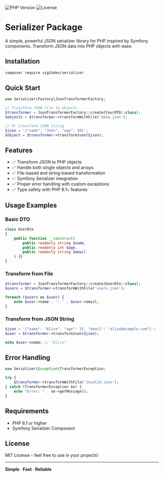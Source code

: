 ![PHP Version](https://img.shields.io/badge/PHP-8.1%2B-blue)
![License](https://img.shields.io/badge/License-MIT-green)

# Serializer Package

A simple, powerful JSON serializer library for PHP inspired by Symfony components. Transform JSON data into PHP objects with ease.

## Installation

```bash
composer require vigihdev/serializer
```

## Quick Start

```php
use Serializer\Factory\JsonTransformerFactory;

// Transform JSON file to objects
$transformer = JsonTransformerFactory::create(YourDTO::class);
$objects = $transformer->transformWithFile('data.json');

// Or transform JSON string
$json = '{"name": "John", "age": 30}';
$object = $transformer->transformJson($json);
```

## Features

- ✅ Transform JSON to PHP objects
- ✅ Handle both single objects and arrays
- ✅ File-based and string-based transformation
- ✅ Symfony Serializer integration
- ✅ Proper error handling with custom exceptions
- ✅ Type safety with PHP 8.1+ features

## Usage Examples

### Basic DTO

```php
class UserDto
{
    public function __construct(
        public readonly string $name,
        public readonly int $age,
        public readonly string $email
    ) {}
}
```

### Transform from File

```php
$transformer = JsonTransformerFactory::create(UserDto::class);
$users = $transformer->transformWithFile('users.json');

foreach ($users as $user) {
    echo $user->name . ': ' . $user->email;
}
```

### Transform from JSON String

```php
$json = '{"name": "Alice", "age": 25, "email": "alice@example.com"}';
$user = $transformer->transformJson($json);

echo $user->name; // "Alice"
```

## Error Handling

```php
use Serializer\Exception\TransformerException;

try {
    $transformer->transformWithFile('invalid.json');
} catch (TransformerException $e) {
    echo "Error: " . $e->getMessage();
}
```

## Requirements

- PHP 8.1 or higher
- Symfony Serializer Component

## License

MIT License - feel free to use in your projects!

---

**Simple · Fast · Reliable**
